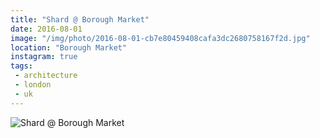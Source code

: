 ```yaml
---
title: "Shard @ Borough Market"
date: 2016-08-01
image: "/img/photo/2016-08-01-cb7e80459408cafa3dc2680758167f2d.jpg"
location: "Borough Market"
instagram: true
tags:
 - architecture
 - london
 - uk
---
```


![Shard @ Borough Market](/img/photo/2016-08-01-cb7e80459408cafa3dc2680758167f2d.jpg)

